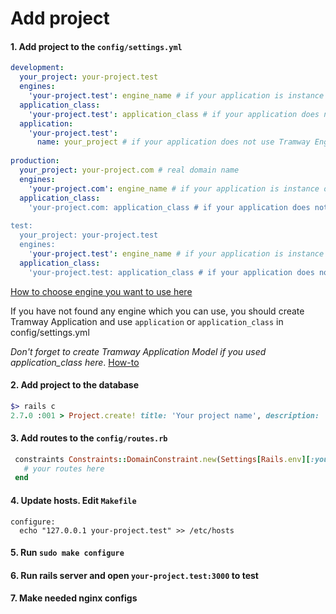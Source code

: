 # Add project

#### 1. Add project to the `config/settings.yml`

```yaml
development:
  your_project: your-project.test
  engines:
    'your-project.test': engine_name # if your application is instance of some Tramway Engine
  application_class:
    'your-project.test': application_class # if your application does not use Tramway Engine
  application:
    'your-project.test':
      name: your_project # if your application does not use Tramway Engine and does not have Tramway Application Model
  
production:
  your_project: your-project.com # real domain name
  engines:
    'your-project.com': engine_name # if your application is instance of some Tramway Engine
  application_class:
    'your-project.com: application_class # if your application does not use Tramway Engine
  
test:
  your_project: your-project.test
  engines:
    'your-project.test': engine_name # if your application is instance of some Tramway Engine
  application_class:
    'your-project.test: application_class # if your application does not use Tramway Engine
```
[How to choose engine you want to use here](https://github.com/Purple-Magic/tramway_pro/blob/develop/docs/engine_description.md)

If you have not found any engine which you can use, you should create Tramway Application and use `application` or `application_class` in config/settings.yml

*Don't forget to create Tramway Application Model if you used application_class here*. [How-to](https://github.com/Purple-Magic/tramway-core#how-to-create-model-that-will-be-an-application-model-for-the-tramway)

#### 2. Add project to the database

```ruby
$> rails c
2.7.0 :001 > Project.create! title: 'Your project name', description: 'This is my application', url: 'your-project.com'
```

#### 3. Add routes to the `config/routes.rb`

```ruby
 constraints Constraints::DomainConstraint.new(Settings[Rails.env][:your_project]) do
   # your routes here
 end
```
#### 4. Update hosts. Edit `Makefile`

```make
configure:
  echo "127.0.0.1 your-project.test" >> /etc/hosts
```

#### 5. Run `sudo make configure`

#### 6. Run rails server and open `your-project.test:3000` to test

#### 7. Make needed nginx configs

